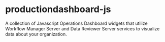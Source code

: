 # productiondashboard-js
A collection of Javascript Operations Dashboard widgets that utilize Workflow Manager Server and Data Reviewer Server services to visualize data about your organization.

